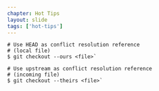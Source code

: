 ```yaml
---
chapter: Hot Tips
layout: slide
tags: ['hot-tips']
---
```


	# Use HEAD as conflict resolution reference
	# (local file)
	$ git checkout --ours <file>`

	# Use upstream as conflict resolution reference
	# (incoming file)
	$ git checkout --theirs <file>` 
 

 